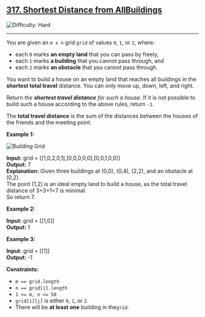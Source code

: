 ## [317\. Shortest Distance from AllBuildings](https://leetcode.com/problems/shortest-distance-from-all-buildings)

![Difficulty: Hard](https://img.shields.io/badge/Difficulty-Hard-red)

---

You are given an `m x n` grid `grid` of values `0`, `1`, or `2`, where:

- each `0` marks **an empty land** that you can pass by freely,
- each `1` marks **a building** that you cannot pass through, and
- each `2` marks **an obstacle** that you cannot pass through.

You want to build a house on an empty land that reaches all buildings in the **shortest total travel** distance. You can only move up, down, left, and right.

Return _the **shortest travel distance** for such a house_. If it is not possible to build such a house according to the above rules, return `-1`.

The **total travel distance** is the sum of the distances between the houses of the friends and the meeting point.

**Example 1:**

![Building Grid](https://assets.leetcode.com/uploads/2021/03/14/buildings-grid.jpg "Building Grid")

**Input:** grid = \[\[1,0,2,0,1\],\[0,0,0,0,0\],\[0,0,1,0,0\]\]\
**Output:** 7\
**Explanation:** Given three buildings at (0,0), (0,4), (2,2), and an obstacle at (0,2).\
The point (1,2) is an ideal empty land to build a house, as the total travel distance of 3+3+1=7 is minimal.\
So return 7.

**Example 2:**

**Input:** grid = \[\[1,0\]\]\
**Output:** 1

**Example 3:**

**Input:** grid = \[\[1\]\]\
**Output:** -1

**Constraints:**

- `m == grid.length`
- `n == grid[i].length`
- `1 <= m, n <= 50`
- `grid[i][j]` is either `0`, `1`, or `2`.
- There will be **at least one** building in the`grid`.
